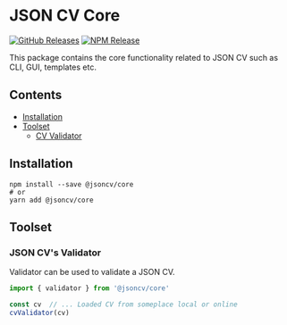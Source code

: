 # JSON CV Core

[![GitHub Releases](https://badgen.net/github/tag/jsoncv/core)](https://github.com/jsoncv/schema/releases)
[![NPM Release](https://badgen.net/npm/v/@jsoncv/core)](https://www.npmjs.com/package/@jsoncv/schema)

This package contains the core functionality related to JSON CV such as CLI, GUI, templates etc.

## Contents
- [Installation](#installation)
- [Toolset](#toolset)
  - [CV Validator](#json-cvs-validator)

## Installation

```shell
npm install --save @jsoncv/core
# or
yarn add @jsoncv/core
```

## Toolset

### JSON CV's Validator

Validator can be used to validate a JSON CV.

```ts
import { validator } from '@jsoncv/core'

const cv  // ... Loaded CV from someplace local or online
cvValidator(cv)
```
